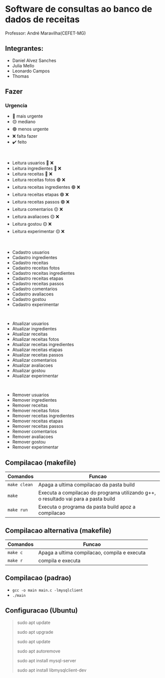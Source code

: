 # Software de consultas ao banco de dados de receitas

<p>Professor: André Maravilha(CEFET-MG)</p>

## Integrantes:

- Daniel Alvez Sanches
- Julia Mello
- Leonardo Campos
- Thomas

## Fazer

### Urgencia

- :red_circle: mais urgente
- :yellow_circle: mediano
- :green_circle: menos urgente
- :x: falta fazer
- :heavy_check_mark: feito

</br>

- Leitura usuarios :red_circle: :x:
- Leitura ingredientes :red_circle: :x:
- Leitura receitas :red_circle: :x:
- Leitura receitas fotos :green_circle: :x:
- Leitura receitas ingredientes :green_circle: :x:
- Leitura receitas etapas :green_circle: :x:
- Leitura receitas passos :green_circle: :x:
- Leitura comentarios :yellow_circle: :x:
- Leitura avaliacoes :yellow_circle: :x:
- Leitura gostou :yellow_circle: :x:
- Leitura experimentar :yellow_circle: :x:

</br>

- Cadastro usuarios
- Cadastro ingredientes
- Cadastro receitas
- Cadastro receitas fotos
- Cadastro receitas ingredientes
- Cadastro receitas etapas
- Cadastro receitas passos
- Cadastro comentarios
- Cadastro avaliacoes
- Cadastro gostou
- Cadastro experimentar

</br>

- Atualizar usuarios
- Atualizar ingredientes
- Atualizar receitas
- Atualizar receitas fotos
- Atualizar receitas ingredientes
- Atualizar receitas etapas
- Atualizar receitas passos
- Atualizar comentarios
- Atualizar avaliacoes
- Atualizar gostou
- Atualizar experimentar

</br>

- Remover usuarios
- Remover ingredientes
- Remover receitas
- Remover receitas fotos
- Remover receitas ingredientes
- Remover receitas etapas
- Remover receitas passos
- Remover comentarios
- Remover avaliacoes
- Remover gostou
- Remover experimentar


## Compilacao (makefile)

| Comandos     | Funcao                                                                              |
| ------------ | ----------------------------------------------------------------------------------- |
| `make clean` | Apaga a ultima compilacao da pasta build                                            |
| `make`       | Executa a compilacao do programa utilizando g++, o resultado vai para a pasta build |
| `make run`   | Executa o programa da pasta build apoz a compilacao                                 |

## Compilacao alternativa (makefile)

| Comandos     | Funcao                                                                              |
| ------------ | ----------------------------------------------------------------------------------- |
| `make c`     | Apaga a ultima compilacao, compila e executa                                        |
| `make r`     | compila e executa                                                                   |

## Compilacao (padrao)

- `gcc -o main main.c -lmysqlclient`
- `./main`

## Configuracao (Ubuntu)

> sudo apt update
>
> sudo apt upgrade
>
> sudo apt update
>
> sudo apt autoremove
>
> sudo apt install mysql-server
>
> sudo apt install libmysqlclient-dev

<!--
ar -crv libminhalib.a minhalib.o -> gera a lib estatica
gcc -shared -fPIC -o libminhalib.so minhalib.og -> gera lib dinamica
gcc -c minhalib.c -> compila
gcc -I ../daniel -o foo foo.c
gcc -o abc foo.c -I../daniel -L../daniel -lminhalib -> inclui lib para compilar

sudo apt install libmysqlclient-dev
usr/include/mysql
gcc -o agenda agenda.c -lmysqlclient
-->
